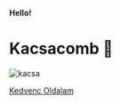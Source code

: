 **Hello!**
# Kacsacomb 🍗

![kacsa](https://trademagazin.hu/wp-content/uploads/2015/01/kacsa.jpg)




[Kedvenc Oldalam](https://www.netflix.com/hu/)
